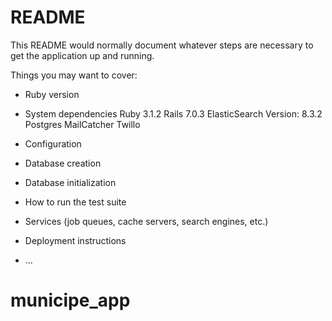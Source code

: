 # README

This README would normally document whatever steps are necessary to get the
application up and running.

Things you may want to cover:

* Ruby version

* System dependencies
  Ruby 3.1.2
  Rails 7.0.3
  ElasticSearch Version: 8.3.2
  Postgres
  MailCatcher
  Twillo
* Configuration

* Database creation

* Database initialization

* How to run the test suite

* Services (job queues, cache servers, search engines, etc.)

* Deployment instructions

* ...
# municipe_app
